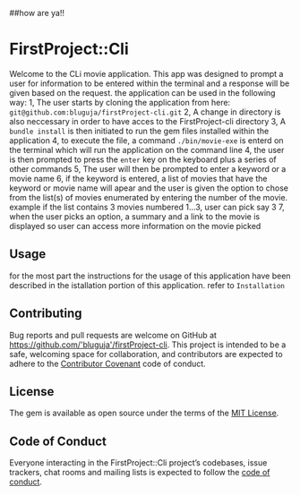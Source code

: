 ##how are ya!!


# FirstProject::Cli

Welcome to the CLi movie application. This app was designed to prompt a user for information to be entered within the terminal and a response will be given based on the request. the application can be used in the following way:
1, The user starts by cloning the application from here: `git@github.com:bluguja/firstProject-cli.git`
2, A change in directory is also neccessary in order to have acces to the FirstProject-cli directory
3, A `bundle install` is then initiated to run the gem files installed within the application
4, to execute the file, a command `./bin/movie-exe` is enterd on the terminal which will run the application on the command line
4, the user is then prompted to press the `enter` key on the keyboard plus a series of other commands
5, The user will then be prompted to enter a keyword or a movie name
6, if the keyword is entered, a list of movies that have the keyword or movie name will apear and the user is given the option to chose from the list(s) of
   movies enumerated by entering the number of the movie. example if the list contains 3 movies numbered 1...3, user can pick say 3
7, when the user picks an option, a summary and a link to the movie is displayed so user can access more information on the movie picked



## Usage

for the most part the instructions for the usage of this application have been described in the
 istallation portion of this application. refer to ` Installation `

## Contributing

Bug reports and pull requests are welcome on GitHub at https://github.com/'bluguja'/firstProject-cli. This project is intended to be a safe, welcoming space for collaboration, and contributors are expected to adhere to the [Contributor Covenant](http://contributor-covenant.org) code of conduct.

## License

The gem is available as open source under the terms of the [MIT License](https://opensource.org/licenses/MIT).

## Code of Conduct

Everyone interacting in the FirstProject::Cli project’s codebases, issue trackers, chat rooms and mailing lists is expected to follow the [code of conduct](https://github.com/'bluguja'/firstProject-cli/blob/master/CODE_OF_CONDUCT.md).
